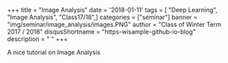 +++
title = "Image Analysis"
date = '2018-01-11'
tags = [ "Deep Learning", "Image Analysis", "Class17/18",]
categories = ["seminar"]
banner = "img/seminar/image_analysis/images.PNG"
author = "Class of Winter Term 2017 / 2018"
disqusShortname = "https-wisample-github-io-blog"
description = " "
+++

A nice tutorial on Image Analysis
